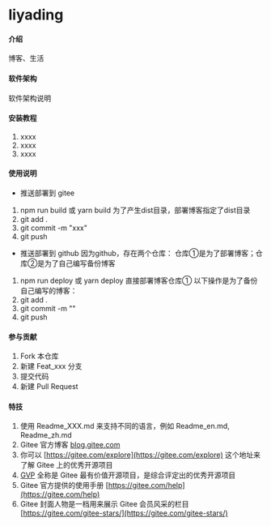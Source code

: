 # liyading

#### 介绍
博客、生活

#### 软件架构
软件架构说明


#### 安装教程

1.  xxxx
2.  xxxx
3.  xxxx

#### 使用说明
- 推送部署到 gitee
1. npm run build 或 yarn build  为了产生dist目录，部署博客指定了dist目录
2. git add .
3. git commit -m "xxx"
4. git push 
- 推送部署到 github
因为github，存在两个仓库： 仓库①是为了部署博客；仓库②是为了自己编写备份博客
1. npm run deploy 或 yarn deploy  直接部署博客仓库①
以下操作是为了备份自己编写的博客：
1. git add .
2. git commit -m ""
3. git push 

#### 参与贡献

1.  Fork 本仓库
2.  新建 Feat_xxx 分支
3.  提交代码
4.  新建 Pull Request


#### 特技

1.  使用 Readme\_XXX.md 来支持不同的语言，例如 Readme\_en.md, Readme\_zh.md
2.  Gitee 官方博客 [blog.gitee.com](https://blog.gitee.com)
3.  你可以 [https://gitee.com/explore](https://gitee.com/explore) 这个地址来了解 Gitee 上的优秀开源项目
4.  [GVP](https://gitee.com/gvp) 全称是 Gitee 最有价值开源项目，是综合评定出的优秀开源项目
5.  Gitee 官方提供的使用手册 [https://gitee.com/help](https://gitee.com/help)
6.  Gitee 封面人物是一档用来展示 Gitee 会员风采的栏目 [https://gitee.com/gitee-stars/](https://gitee.com/gitee-stars/)
